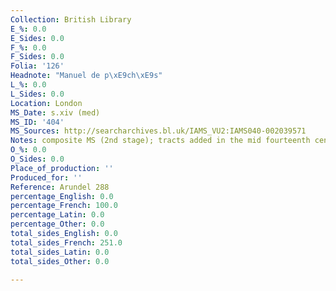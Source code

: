 ```yaml
---
Collection: British Library
E_%: 0.0
E_Sides: 0.0
F_%: 0.0
F_Sides: 0.0
Folia: '126'
Headnote: "Manuel de p\xE9ch\xE9s"
L_%: 0.0
L_Sides: 0.0
Location: London
MS_Date: s.xiv (med)
MS_ID: '404'
MS_Sources: http://searcharchives.bl.uk/IAMS_VU2:IAMS040-002039571
Notes: composite MS (2nd stage); tracts added in the mid fourteenth century
O_%: 0.0
O_Sides: 0.0
Place_of_production: ''
Produced_for: ''
Reference: Arundel 288
percentage_English: 0.0
percentage_French: 100.0
percentage_Latin: 0.0
percentage_Other: 0.0
total_sides_English: 0.0
total_sides_French: 251.0
total_sides_Latin: 0.0
total_sides_Other: 0.0

---
```

